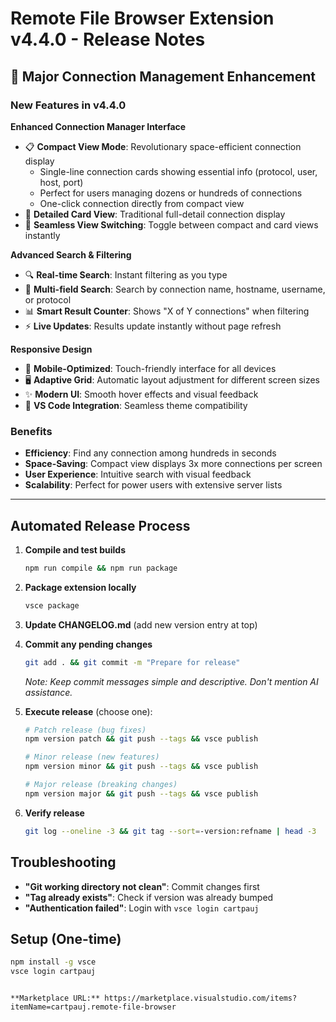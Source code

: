 # Remote File Browser Extension v4.4.0 - Release Notes

## 🎯 Major Connection Management Enhancement

### New Features in v4.4.0

**Enhanced Connection Manager Interface**
- 📋 **Compact View Mode**: Revolutionary space-efficient connection display
  - Single-line connection cards showing essential info (protocol, user, host, port)
  - Perfect for users managing dozens or hundreds of connections
  - One-click connection directly from compact view
- 📄 **Detailed Card View**: Traditional full-detail connection display
- 🔄 **Seamless View Switching**: Toggle between compact and card views instantly

**Advanced Search & Filtering**
- 🔍 **Real-time Search**: Instant filtering as you type
- 🎯 **Multi-field Search**: Search by connection name, hostname, username, or protocol
- 📊 **Smart Result Counter**: Shows "X of Y connections" when filtering
- ⚡ **Live Updates**: Results update instantly without page refresh

**Responsive Design**
- 📱 **Mobile-Optimized**: Touch-friendly interface for all devices
- 🖥️ **Adaptive Grid**: Automatic layout adjustment for different screen sizes
- ✨ **Modern UI**: Smooth hover effects and visual feedback
- 🎨 **VS Code Integration**: Seamless theme compatibility

### Benefits
- **Efficiency**: Find any connection among hundreds in seconds
- **Space-Saving**: Compact view displays 3x more connections per screen
- **User Experience**: Intuitive search with visual feedback
- **Scalability**: Perfect for power users with extensive server lists

---

## Automated Release Process

1. **Compile and test builds**
   ```bash
   npm run compile && npm run package
   ```

2. **Package extension locally**
   ```bash
   vsce package
   ```

3. **Update CHANGELOG.md** (add new version entry at top)

4. **Commit any pending changes**
   ```bash
   git add . && git commit -m "Prepare for release"
   ```
   *Note: Keep commit messages simple and descriptive. Don't mention AI assistance.*

5. **Execute release** (choose one):
   ```bash
   # Patch release (bug fixes)
   npm version patch && git push --tags && vsce publish
   
   # Minor release (new features)  
   npm version minor && git push --tags && vsce publish
   
   # Major release (breaking changes)
   npm version major && git push --tags && vsce publish
   ```

6. **Verify release**
   ```bash
   git log --oneline -3 && git tag --sort=-version:refname | head -3
   ```

## Troubleshooting

- **"Git working directory not clean"**: Commit changes first
- **"Tag already exists"**: Check if version was already bumped
- **"Authentication failed"**: Login with `vsce login cartpauj`

## Setup (One-time)

```bash
npm install -g vsce
vsce login cartpauj
```
```

**Marketplace URL:** https://marketplace.visualstudio.com/items?itemName=cartpauj.remote-file-browser